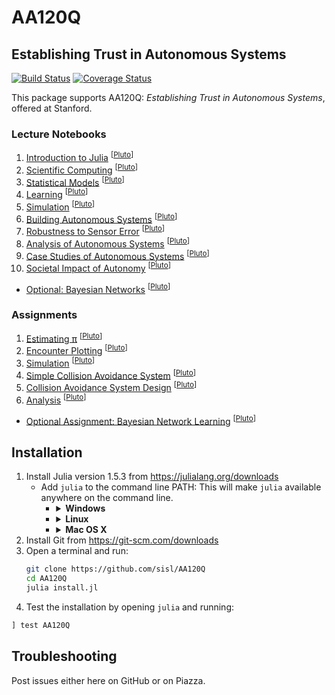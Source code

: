 # AA120Q
## Establishing Trust in Autonomous Systems
[![Build Status](https://travis-ci.org/sisl/AA120Q.svg?branch=master)](https://travis-ci.org/sisl/AA120Q)
[![Coverage Status](https://coveralls.io/repos/sisl/AA120Q/badge.svg)](https://coveralls.io/r/sisl/AA120Q)

This package supports AA120Q: *Establishing Trust in Autonomous Systems*, offered at Stanford.

### Lecture Notebooks
1. [Introduction to Julia](http://htmlpreview.github.io/?https://raw.githubusercontent.com/sisl/AA120Q/master/lectures/html/01_Julia.jl.html) <sup>[[Pluto](https://github.com/sisl/AA120Q/blob/master/lectures/01_Julia.jl)]</sup>
2. [Scientific Computing](http://htmlpreview.github.io/?https://raw.githubusercontent.com/sisl/AA120Q/master/lectures/html/02_Computing_Tools.jl.html) <sup>[[Pluto](https://github.com/sisl/AA120Q/blob/master/lectures/02_Computing_Tools.jl)]</sup>
3. [Statistical Models](http://htmlpreview.github.io/?https://raw.githubusercontent.com/sisl/AA120Q/master/lectures/html/03_Track_Plotting.jl.html) <sup>[[Pluto](https://github.com/sisl/AA120Q/blob/master/lectures/03_Track_Plotting.jl)]</sup>
4. [Learning](http://htmlpreview.github.io/?https://raw.githubusercontent.com/sisl/AA120Q/master/lectures/html/04_Learning.jl.html) <sup>[[Pluto](https://github.com/sisl/AA120Q/blob/master/lectures/04_Learning.jl)]</sup>
5. [Simulation](http://htmlpreview.github.io/?https://raw.githubusercontent.com/sisl/AA120Q/master/lectures/html/05_Simulation.jl.html) <sup>[[Pluto](https://github.com/sisl/AA120Q/blob/master/lectures/05_Simulation.jl)]</sup>
6. [Building Autonomous Systems](http://htmlpreview.github.io/?https://raw.githubusercontent.com/sisl/AA120Q/master/lectures/html/06_Collision_Avoidance_System.jl.html) <sup>[[Pluto](https://github.com/sisl/AA120Q/blob/master/lectures/06_Collision_Avoidance_System.jl)]</sup>
7. [Robustness to Sensor Error](http://htmlpreview.github.io/?https://raw.githubusercontent.com/sisl/AA120Q/master/lectures/html/07_Sensors.jl.html) <sup>[[Pluto](https://github.com/sisl/AA120Q/blob/master/lectures/07_Sensors.jl)]</sup>
8. [Analysis of Autonomous Systems](http://htmlpreview.github.io/?https://raw.githubusercontent.com/sisl/AA120Q/master/lectures/html/08_Analysis.jl.html) <sup>[[Pluto](https://github.com/sisl/AA120Q/blob/master/lectures/08_Analysis.jl)]</sup>
9. [Case Studies of Autonomous Systems](http://htmlpreview.github.io/?https://raw.githubusercontent.com/sisl/AA120Q/master/lectures/html/09_Case_Studies.jl.html) <sup>[[Pluto](https://github.com/sisl/AA120Q/blob/master/lectures/09_Case_Studies.jl)]</sup>
10. [Societal Impact of Autonomy](http://htmlpreview.github.io/?https://raw.githubusercontent.com/sisl/AA120Q/master/lectures/html/10_Societal_Impact.jl.html) <sup>[[Pluto](https://github.com/sisl/AA120Q/blob/master/lectures/10_Societal_Impact.jl)]</sup>
- [Optional: Bayesian Networks](http://htmlpreview.github.io/?https://raw.githubusercontent.com/sisl/AA120Q/master/lectures/html/Optional_Bayesian_Networks.jl.html) <sup>[[Pluto](https://github.com/sisl/AA120Q/blob/master/lectures/Optional_Bayesian_Networks.jl)]</sup>


### Assignments
1. [Estimating π](http://htmlpreview.github.io/?https://raw.githubusercontent.com/sisl/AA120Q/master/assignments/html/01_Computing_Tools.jl.html) <sup>[[Pluto](https://github.com/sisl/AA120Q/blob/master/assignments/01_Computing_Tools.jl)]</sup>
2. [Encounter Plotting](http://htmlpreview.github.io/?https://raw.githubusercontent.com/sisl/AA120Q/master/assignments/html/02_Track_Plotting.jl.html) <sup>[[Pluto](https://github.com/sisl/AA120Q/blob/master/assignments/02_Track_Plotting.jl)]</sup>
3. [Simulation](http://htmlpreview.github.io/?https://raw.githubusercontent.com/sisl/AA120Q/master/assignments/html/03_Simulation.jl.html) <sup>[[Pluto](https://github.com/sisl/AA120Q/blob/master/assignments/03_Simulation.jl)]</sup>
4. [Simple Collision Avoidance System](http://htmlpreview.github.io/?https://raw.githubusercontent.com/sisl/AA120Q/master/assignments/html/04_Simple_CAS.jl.html) <sup>[[Pluto](https://github.com/sisl/AA120Q/blob/master/assignments/05_CAS_Design.jl)]</sup>
5. [Collision Avoidance System Design](http://htmlpreview.github.io/?https://raw.githubusercontent.com/sisl/AA120Q/master/assignments/html/05_CAS_Design.jl.html) <sup>[[Pluto](https://github.com/sisl/AA120Q/blob/master/assignments/04_Simple_CAS.jl)]</sup>
6. [Analysis](http://htmlpreview.github.io/?https://raw.githubusercontent.com/sisl/AA120Q/master/assignments/html/06_Analysis.jl.html) <sup>[[Pluto](https://github.com/sisl/AA120Q/blob/master/assignments/06_Analysis.jl)]</sup>
- [Optional Assignment: Bayesian Network Learning](http://htmlpreview.github.io/?https://raw.githubusercontent.com/sisl/AA120Q/master/assignments/html/Optional_Bayesian_Networks.jl.html) <sup>[[Pluto](https://github.com/sisl/AA120Q/blob/master/assignments/Optional_Bayesian_Networks.jl)]</sup>

## Installation

1. Install Julia version 1.5.3 from https://julialang.org/downloads
   - Add `julia` to the command line PATH: This will make `julia` available anywhere on the command line.
     - <details><summary><b>Windows</b></summary><p>
        Follow these instructions (https://helpdeskgeek.com/windows-10/add-windows-path-environment-variable/) and add the Julia `bin` directory to your User PATH environment variable (replacing <PATH_TO_JULIA> with your actual Julia installation location).

           C:\<PATH_TO_JULIA>\Julia-1.5.3\bin\
        </p></details>
     - <details><summary><b>Linux</b></summary><p>
        Edit your `~/.bashrc` to add the following line (replacing <PATH_TO_JULIA> with your actual Julia installation location):

           export PATH=$PATH:/<PATH_TO_JULIA>/bin/
        </p></details>
     - <details><summary><b>Mac OS X</b></summary><p>
        Open a terminal and run the following (this will create a`julia` alias and place it in `/usr/local/bin` which is already on the terminal path):

           sudo sh -c 'mkdir -p /usr/local/bin && ln -fs "/Applications/Julia-1.5.3.app/Contents/Resources/julia/bin/julia" /usr/local/bin/julia'
        </p></details>
2. Install Git from https://git-scm.com/downloads
3. Open a terminal and run:
    ```bash
    git clone https://github.com/sisl/AA120Q
    cd AA120Q
    julia install.jl
    ```
4. Test the installation by opening `julia` and running:
```julia
] test AA120Q
```


## Troubleshooting
Post issues either here on GitHub or on Piazza.